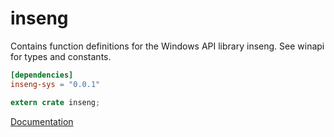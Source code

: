 # inseng #
Contains function definitions for the Windows API library inseng. See winapi for types and constants.

```toml
[dependencies]
inseng-sys = "0.0.1"
```

```rust
extern crate inseng;
```

[Documentation](https://retep998.github.io/doc/winapi/inseng/)
